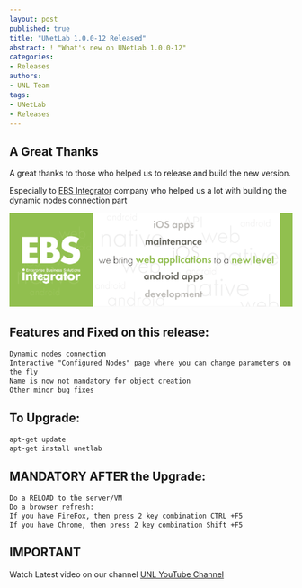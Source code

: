 ```yaml
---
layout: post
published: true
title: "UNetLab 1.0.0-12 Released"
abstract: ! "What's new on UNetLab 1.0.0-12"
categories:
- Releases
authors:
- UNL Team
tags:
- UNetLab
- Releases
---
```


## A Great Thanks

A great thanks to those who helped us to release and build the new version.

Especially to [EBS Integrator](http://ebs-integrator.com "EBS Integrator") company who helped us a lot with building the dynamic nodes connection part

[![EBS Integrator](/images/posts/2016/07/ebs_integrator.gif "EBS Integrator")](http://ebs-integrator.com/ "EBS Integrator")

## Features and Fixed on this release:

~~~
Dynamic nodes connection
Interactive "Configured Nodes" page where you can change parameters on the fly
Name is now not mandatory for object creation
Other minor bug fixes
~~~


## To Upgrade:

~~~
apt-get update
apt-get install unetlab
~~~

## MANDATORY AFTER the Upgrade:

~~~
Do a RELOAD to the server/VM
Do a browser refresh:
If you have FireFox, then press 2 key combination CTRL +F5
If you have Chrome, then press 2 key combination Shift +F5
~~~

## IMPORTANT

Watch Latest video on our channel [UNL YouTube Channel](https://www.youtube.com/c/UnifiedNetworkingLab "UNL YouTube Channel")
